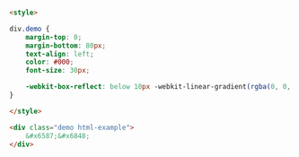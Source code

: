 [](../_iframe/docs-前端实验室-倒影-0.html ':include')

<!-- run -->
```html

<style>

div.demo {
	margin-top: 0;
	margin-bottom: 80px;
	text-align: left;
	color: #000;
	font-size: 30px;

	-webkit-box-reflect: below 10px -webkit-linear-gradient(rgba(0, 0, 0, 0), rgba(0, 0, 0, 0.4));
}

</style>

<div class="demo html-example">
	&#x6587;&#x6848;
</div>

```